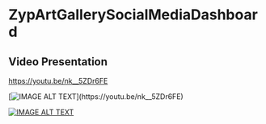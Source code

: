 # ZypArtGallerySocialMediaDashboard

## Video Presentation

https://youtu.be/nk__5ZDr6FE

[![IMAGE ALT TEXT]([http://img.youtube.com/vi/YOUTUBE_VIDEO_ID_HERE/0.jpg](https://i9.ytimg.com/vi_webp/nk__5ZDr6FE/mq2.webp?sqp=CIzdo50G-oaymwEmCMACELQB8quKqQMa8AEB-AH-CYAC0AWKAgwIABABGDogRCh_MA8=&rs=AOn4CLBvhlofxKcIwCRFnfWC4Eq6L4uoAA))](https://youtu.be/nk__5ZDr6FE)

[![IMAGE ALT TEXT](http://img.youtube.com/vi/YOUTUBE_VIDEO_ID_HERE/0.jpg)](http://www.youtube.com/watch?v=YOUTUBE_VIDEO_ID_HERE "Video Title")
